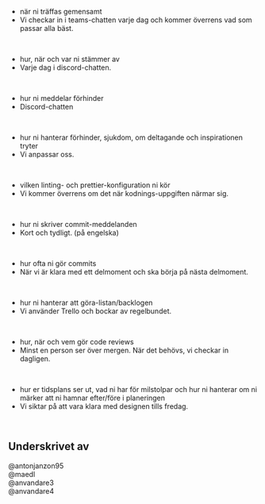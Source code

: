 * när ni träffas gemensamt
* Vi checkar in i teams-chatten varje dag och kommer överrens vad som passar alla bäst.
<br>

* hur, när och var ni stämmer av
* Varje dag i discord-chatten.
<br>

* hur ni meddelar förhinder
* Discord-chatten
<br>

* hur ni hanterar förhinder, sjukdom, om deltagande och inspirationen tryter
* Vi anpassar oss.
<br>

* vilken linting- och prettier-konfiguration ni kör
* Vi kommer överrens om det när kodnings-uppgiften närmar sig.
<br>

* hur ni skriver commit-meddelanden
* Kort och tydligt. (på engelska)
<br>

* hur ofta ni gör commits
* När vi är klara med ett delmoment och ska börja på nästa delmoment.
<br>

* hur ni hanterar att göra-listan/backlogen
* Vi använder Trello och bockar av regelbundet.
<br>

* hur, när och vem gör code reviews
* Minst en person ser över mergen. När det behövs, vi checkar in dagligen.
<br>

* hur er tidsplans ser ut, vad ni har för milstolpar och hur ni hanterar om ni märker att ni hamnar efter/före i planeringen
* Vi siktar på att vara klara med designen tills fredag.
<br>

## Underskrivet av
@antonjanzon95 <br>
@maedl <br>
@anvandare3 <br>
@anvandare4 <br>
